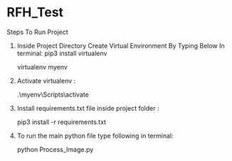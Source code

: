 # RFH_Test

Steps To Run Project

1. Inside Project Directory Create Virtual Environment By Typing Below In terminal:
   pip3 install virtualenv

    virtualenv myenv

2. Activate virtualenv :
    
   .\myenv\Scripts\activate

3. Install requirements.txt file inside project folder :
  
   pip3 install -r requirements.txt

4. To run the main python file type following in terminal:
   
   python Process_Image.py

